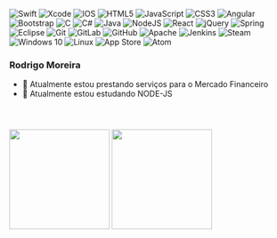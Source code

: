 


 ![Swift](https://img.shields.io/badge/swift-%23FA7343.svg?style=for-the-badge&logo=swift&logoColor=white)
 ![Xcode](https://img.shields.io/badge/Xcode-007ACC?style=for-the-badge&logo=Xcode&logoColor=white)
 ![IOS](https://img.shields.io/badge/iOS-000000?style=for-the-badge&logo=ios&logoColor=white)
 ![HTML5](https://img.shields.io/badge/html5-%23E34F26.svg?style=for-the-badge&logo=html5&logoColor=white) 
 ![JavaScript](https://img.shields.io/badge/javascript-%23323330.svg?style=for-the-badge&logo=javascript&logoColor=%23F7DF1E)
 ![CSS3](https://img.shields.io/badge/css3-%231572B6.svg?style=for-the-badge&logo=css3&logoColor=white)
 ![Angular](https://img.shields.io/badge/angular-%23DD0031.svg?style=for-the-badge&logo=angular&logoColor=white)
 ![Bootstrap](https://img.shields.io/badge/bootstrap-%23563D7C.svg?style=for-the-badge&logo=bootstrap&logoColor=white)
 ![C](https://img.shields.io/badge/c-%2300599C.svg?style=for-the-badge&logo=c&logoColor=white)
 ![C#](https://img.shields.io/badge/c%23-%23239120.svg?style=for-the-badge&logo=c-sharp&logoColor=white)
 ![Java](https://img.shields.io/badge/java-%23ED8B00.svg?style=for-the-badge&logo=java&logoColor=white)
 ![NodeJS](https://img.shields.io/badge/node.js-%2343853D.svg?style=for-the-badge&logo=node.js&logoColor=white)
 ![React](https://img.shields.io/badge/react-%2320232a.svg?style=for-the-badge&logo=react&logoColor=%2361DAFB)
 ![jQuery](https://img.shields.io/badge/jquery-%230769AD.svg?style=for-the-badge&logo=jquery&logoColor=white)
 ![Spring](https://img.shields.io/badge/spring-%236DB33F.svg?style=for-the-badge&logo=spring&logoColor=white)
 ![Eclipse](https://img.shields.io/badge/Eclipse-FE7A16.svg?style=for-the-badge&logo=Eclipse&logoColor=white)
 ![Git](https://img.shields.io/badge/git-%23F05033.svg?style=for-the-badge&logo=git&logoColor=white)
 ![GitLab](https://img.shields.io/badge/gitlab-%23181717.svg?style=for-the-badge&logo=gitlab&logoColor=white)
 ![GitHub](https://img.shields.io/badge/github-%23121011.svg?style=for-the-badge&logo=github&logoColor=white)
 ![Apache](https://img.shields.io/badge/apache-%23D42029.svg?style=for-the-badge&logo=apache&logoColor=white)
 ![Jenkins](https://img.shields.io/badge/jenkins-%232C5263.svg?style=for-the-badge&logo=jenkins&logoColor=white)
 ![Steam](https://img.shields.io/badge/steam-%23000000.svg?style=for-the-badge&logo=steam&logoColor=white)
 ![Windows 10](https://img.shields.io/badge/Windows-0078D6?style=for-the-badge&logo=windows&logoColor=white)
 ![Linux](https://img.shields.io/badge/Linux-FCC624?style=for-the-badge&logo=linux&logoColor=black)
 ![App Store](https://img.shields.io/badge/App_Store-0D96F6?style=for-the-badge&logo=app-store&logoColor=white)
 ![Atom](https://img.shields.io/badge/Atom-%2366595C.svg?style=for-the-badge&logo=atom&logoColor=white)


### Rodrigo Moreira


<!--
**ruivao/ruivao** is a ✨ _special_ ✨ repository because its `README.md` (this file) appears on your GitHub profile.

Here are some ideas to get you started: -->

- 🔭 Atualmente estou prestando serviços para o Mercado Financeiro 
- 🌱 Atualmente estou estudando NODE-JS

<header>
    <link rel="stylesheet" href="https://cdn.jsdelivr.net/gh/devicons/devicon@v2.12.0/devicon.min.css">
</header>
<div>
    <img height="180" src="https://github-readme-stats.vercel.app/api?username=ruivao&show_icons=true&theme=merko&include_all_commits=true&cont_private=true"/>
    <img height="180" src="https://github-readme-stats.vercel.app/api/top-langs/?username=ruivao&theme=merko&layout=compact&langs_count=168"/>
</div>
<div>
       
</div>
<!--<div style="display: inline-block;"><br>
    <i class="devicon-apple-original colored"></i>
    <i class="devicon-android-plain colored"></i>
    <i class="devicon-angularjs-plain colored"></i>
    <i class="devicon-apache-line-wordmark"></i>
    <i class="devicon-bash-plain colored"></i>
    <i class="devicon-bootstrap-plain-wordmark colored"></i>
    <i class="devicon-c-plain colored"></i>
    <i class="devicon-html5-plain colored"></i>
    <i class="devicon-css3-plain colored"></i>
    <i class="devicon-docker-plain-wordmark colored"></i>
    <i class="devicon-git-plain colored"></i>
    <i class="devicon-javascript-plain colored"></i>
    <i class="devicon-linux-plain colored"></i>
    <i class="devicon-mysql-plain-wordmark colored"></i>
    <i class="devicon-nodejs-plain colored"></i>
    <i class="devicon-spring-plain-wordmark colored"></i>
    <i class="devicon-java-plain-wordmark colored"></i>
    <i class="devicon-objectivec-plain colored"></i>
    <i class="devicon-swift-plain colored"></i>
    <i class="devicon-vscode-plain-wordmark colored"></i>
</div>
-->





